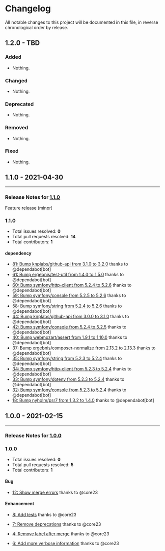 # Changelog

All notable changes to this project will be documented in this file, in reverse chronological order by release.

## 1.2.0 - TBD

### Added

- Nothing.

### Changed

- Nothing.

### Deprecated

- Nothing.

### Removed

- Nothing.

### Fixed

- Nothing.

## 1.1.0 - 2021-04-30


-----

### Release Notes for [1.1.0](https://github.com/nucleos/auto-merge-action/milestone/3)

Feature release (minor)

### 1.1.0

- Total issues resolved: **0**
- Total pull requests resolved: **14**
- Total contributors: **1**

#### dependency

 - [81: Bump knplabs/github-api from 3.1.0 to 3.2.0](https://github.com/nucleos/auto-merge-action/pull/81) thanks to @dependabot[bot]
 - [61: Bump ergebnis/test-util from 1.4.0 to 1.5.0](https://github.com/nucleos/auto-merge-action/pull/61) thanks to @dependabot[bot]
 - [60: Bump symfony/http-client from 5.2.4 to 5.2.6](https://github.com/nucleos/auto-merge-action/pull/60) thanks to @dependabot[bot]
 - [59: Bump symfony/console from 5.2.5 to 5.2.6](https://github.com/nucleos/auto-merge-action/pull/59) thanks to @dependabot[bot]
 - [58: Bump symfony/string from 5.2.4 to 5.2.6](https://github.com/nucleos/auto-merge-action/pull/58) thanks to @dependabot[bot]
 - [44: Bump knplabs/github-api from 3.0.0 to 3.1.0](https://github.com/nucleos/auto-merge-action/pull/44) thanks to @dependabot[bot]
 - [42: Bump symfony/console from 5.2.4 to 5.2.5](https://github.com/nucleos/auto-merge-action/pull/42) thanks to @dependabot[bot]
 - [40: Bump webmozart/assert from 1.9.1 to 1.10.0](https://github.com/nucleos/auto-merge-action/pull/40) thanks to @dependabot[bot]
 - [37: Bump ergebnis/composer-normalize from 2.13.2 to 2.13.3](https://github.com/nucleos/auto-merge-action/pull/37) thanks to @dependabot[bot]
 - [35: Bump symfony/string from 5.2.3 to 5.2.4](https://github.com/nucleos/auto-merge-action/pull/35) thanks to @dependabot[bot]
 - [34: Bump symfony/http-client from 5.2.3 to 5.2.4](https://github.com/nucleos/auto-merge-action/pull/34) thanks to @dependabot[bot]
 - [33: Bump symfony/dotenv from 5.2.3 to 5.2.4](https://github.com/nucleos/auto-merge-action/pull/33) thanks to @dependabot[bot]
 - [32: Bump symfony/console from 5.2.3 to 5.2.4](https://github.com/nucleos/auto-merge-action/pull/32) thanks to @dependabot[bot]
 - [18: Bump nyholm/psr7 from 1.3.2 to 1.4.0](https://github.com/nucleos/auto-merge-action/pull/18) thanks to @dependabot[bot]

## 1.0.0 - 2021-02-15



-----

### Release Notes for [1.0.0](https://github.com/nucleos/auto-merge-action/milestone/1)



### 1.0.0

- Total issues resolved: **0**
- Total pull requests resolved: **5**
- Total contributors: **1**

#### Bug

 - [12: Show merge errors](https://github.com/nucleos/auto-merge-action/pull/12) thanks to @core23

#### Enhancement

 - [8: Add tests](https://github.com/nucleos/auto-merge-action/pull/8) thanks to @core23
 - [7: Remove deprecations](https://github.com/nucleos/auto-merge-action/pull/7) thanks to @core23
 - [4: Remove label after merge](https://github.com/nucleos/auto-merge-action/pull/4) thanks to @core23

 - [6: Add more verbose information](https://github.com/nucleos/auto-merge-action/pull/6) thanks to @core23

